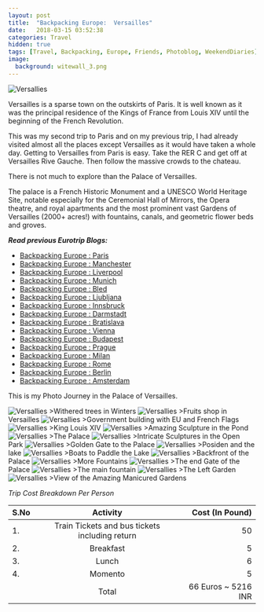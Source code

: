 ```yaml
---
layout: post
title:  "Backpacking Europe:  Versailles"
date:   2018-03-15 03:52:38
categories: Travel
hidden: true
tags: [Travel, Backpacking, Europe, Friends, Photoblog, WeekendDiaries]
image:
  background: witewall_3.png
---
```

<img src="https://i.imgur.com/dD650aQ.jpg" alt="Versallies">

Versailles is a sparse town on the outskirts of Paris. It is well known as it was the principal residence of the Kings of France from Louis XIV until the beginning of the French Revolution.

This was my second trip to Paris and on my previous trip, I had already visited almost all the places except Versailles as it would have taken a whole day. Getting to Versailles from Paris is easy. Take the RER C and get off at Versailles Rive Gauche. Then follow the massive crowds to the chateau.

There is not much to explore than the Palace of Versailles.

The palace is a French Historic Monument and a UNESCO World Heritage Site, notable especially for the Ceremonial Hall of Mirrors, the Opera theatre, and royal apartments and the most prominent vast Gardens of Versailles (2000+ acres!) with fountains, canals, and geometric flower beds and groves.

**_Read previous Eurotrip Blogs:_**
+ <a href="http://yogeshpandey.in/travel/Backpacking-Europe-Paris/">Backpacking Europe : Paris</a>
+ <a href="http://yogeshpandey.in/travel/Backpacking-Europe-Manchester/">Backpacking Europe : Manchester</a>
+ <a href="http://yogeshpandey.in/travel/Backpacking-Europe-Liverpool">Backpacking Europe : Liverpool</a>
+ <a href="http://yogeshpandey.in/travel/Backpacking-Europe-Munich/">Backpacking Europe : Munich</a>
+ <a href="http://yogeshpandey.in/travel/Backpacking-Europe-bled/">Backpacking Europe : Bled</a>
+ <a href="http://yogeshpandey.in/travel/Backpacking-Europe-Ljubljana/">Backpacking Europe : Ljubljana</a>
+ <a href="http://yogeshpandey.in/travel/Backpacking-Europe-Innsbruck/">Backpacking Europe : Innsbruck</a>
+ <a href="http://yogeshpandey.in/travel/Backpacking-Europe-Dramstadt/">Backpacking Europe : Darmstadt</a>
+ <a href="http://yogeshpandey.in/travel/Backpacking-Europe-Bratislava/">Backpacking Europe : Bratislava</a>
+ <a href="http://yogeshpandey.in/travel/Backpacking-Europe-Vienna/">Backpacking Europe : Vienna</a>
+ <a href="http://yogeshpandey.in/travel/Backpacking-Europe-Budapest/">Backpacking Europe : Budapest</a>
+ <a href="http://yogeshpandey.in/travel/Backpacking-Europe-Prague/">Backpacking Europe : Prague</a>
+ <a href="http://yogeshpandey.in/travel/Backpacking-Europe-Milan/">Backpacking Europe : Milan</a>
+ <a href="http://yogeshpandey.in/travel/Backpacking-Europe-ROME/">Backpacking Europe :  Rome</a>
+ <a href="http://yogeshpandey.in/travel/Backpacking-Europe-Berlin/">Backpacking Europe : Berlin</a>
+ <a href="http://yogeshpandey.in/travel/Backpacking-Europe-Amsterdam/">Backpacking Europe : Amsterdam</a>


This is my Photo Journey in the Palace of Versailles.

<img src="https://i.imgur.com/UD6sQYe.jpg" alt="Versallies">
>Withered trees in Winters

<img src="https://i.imgur.com/Ta2zsgN.jpg" alt="Versallies">
>Fruits shop in Versailles

<img src="https://i.imgur.com/LZVqMAD.jpg" alt="Versallies">
>Government building with EU and French Flags

<img src="https://i.imgur.com/k7iegWg.jpg" alt="Versallies">
>King Louis XIV

<img src="https://i.imgur.com/AozAFNI.jpg" alt="Versallies">
>Amazing Sculpture in the Pond

<img src="https://i.imgur.com/uJyx3s4.jpg" alt="Versallies">
>The Palace

<img src="https://i.imgur.com/in4xEJW.jpg" alt="Versallies">
>Intricate Sculptures in the Open Park

<img src="https://i.imgur.com/ol0RjZ7.jpg" alt="Versallies">
>Golden Gate to the Palace

<img src="https://i.imgur.com/tTOsdN9.jpg" alt="Versallies">
>Posiden and the lake

<img src="https://i.imgur.com/V6UhD08.jpg" alt="Versallies">
>Boats to Paddle the Lake

<img src="https://i.imgur.com/h8xXWR4.jpg" alt="Versallies">
>Backfront of the Palace

<img src="https://i.imgur.com/l4N6wi1.jpg" alt="Versallies">
>More Fountains

<img src="https://i.imgur.com/NVHtAQP.jpg" alt="Versallies">
>The end Gate of the Palace

<img src="https://i.imgur.com/9XPuG2p.jpg" alt="Versallies">
>The main fountain

<img src="https://i.imgur.com/ImxEbgf.jpg" alt="Versallies">
>The Left Garden

<img src="https://i.imgur.com/VUulS5S.jpg" alt="Versallies">
>View of the Amazing Manicured Gardens

*Trip Cost Breakdown Per Person*

| S.No | Activity|Cost (In Pound) |
|:----------|:----------:|-:|
| 1.      | Train Tickets and bus tickets including return    |50|
| 2.      |   Breakfast    |5|
| 3.      |    Lunch   |6|
| 4.      | Momento      |5|
||Total| 66 Euros  ~ 5216 INR|
